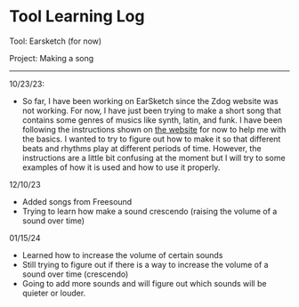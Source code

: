 # Tool Learning Log

Tool: Earsketch (for now)

Project: Making a song

---

10/23/23:
* So far, I have been working on EarSketch since the Zdog website was not working. For now, I have just been trying to make a short song that contains some genres of musics like synth, latin, and funk. I have been following the instructions shown on [the website](https://earsketch.gatech.edu/landing/#/) for now to help me with the basics. I wanted to try to figure out how to make it so that different beats and rhythms play at different periods of time. However, the instructions are a little bit confusing at the moment but I will try to some examples of how it is used and how to use it properly.

12/10/23
* Added songs from Freesound
* Trying to learn how make a sound crescendo (raising the volume of a sound over time)

01/15/24
* Learned how to increase the volume of certain sounds
* Still trying to figure out if there is a way to increase the volume of a sound over time (crescendo)
* Going to add more sounds and will figure out which sounds will be quieter or louder.

<!--
* Links you used today (websites, videos, etc)
* Things you tried, progress you made, etc
* Challenges, a-ha moments, etc
* Questions you still have
* What you're going to try next
-->
